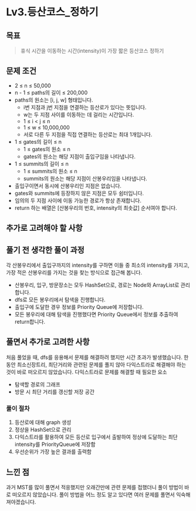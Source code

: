 # Lv3.등산코스_정하기

## 목표
> 휴식 시간을 이동하는 시간(intensity)이 가장 짧은 등산코스 정하기

## 문제 조건
* 2 ≤ n ≤ 50,000
* n - 1 ≤ paths의 길이 ≤ 200,000
* paths의 원소는 [i, j, w] 형태입니다.
  * i번 지점과 j번 지점을 연결하는 등산로가 있다는 뜻입니다.
  * w는 두 지점 사이를 이동하는 데 걸리는 시간입니다.
  * 1 ≤ i < j ≤ n
  * 1 ≤ w ≤ 10,000,000
  * 서로 다른 두 지점을 직접 연결하는 등산로는 최대 1개입니다.
* 1 ≤ gates의 길이 ≤ n
  * 1 ≤ gates의 원소 ≤ n
  * gates의 원소는 해당 지점이 출입구임을 나타냅니다.
* 1 ≤ summits의 길이 ≤ n
  * 1 ≤ summits의 원소 ≤ n
  * summits의 원소는 해당 지점이 산봉우리임을 나타냅니다.
* 출입구이면서 동시에 산봉우리인 지점은 없습니다.
* gates와 summits에 등장하지 않은 지점은 모두 쉼터입니다.
* 임의의 두 지점 사이에 이동 가능한 경로가 항상 존재합니다.
* return 하는 배열은 [산봉우리의 번호, intensity의 최솟값] 순서여야 합니다.

## 추가로 고려해야 할 사항

## 풀기 전 생각한 풀이 과정
각 산봉우리에서 출입구까지의 intensity를 구하면 이들 중 최소의 intensity를 가지고, 가장 적은 산봉우리를 가지는 것을 찾는 방식으로 접근해 봅니다.
* 산봉우리, 입구, 방문장소는 모두 HashSet으로, 경로는 Node와 ArrayList로 관리합니다.
* dfs로 모든 봉우리에서 탐색을 진행합니다.
* 출입구에 도달한 경우 정보를 Priority Queue에 저장합니다.
* 모든 봉우리에 대해 탐색을 진행했다면 Priority Queue에서 정보를 추출하여 return합니다.


## 풀면서 추가로 고려한 사항 
처음 풀었을 때, dfs를 응용해서 문제를 해결하려 했지만 시간 초과가 발생했습니다. 
한동안 최소신장트리, 최단거리와 관련된 문제를 풀지 않아 다익스트라로 해결해야 하는 것이 바로 떠오르지 않았습니다. 
다익스트라로 문제를 해결할 때 필요한 요소 

* 탐색할 경로의 그래프 
* 방문 시 최단 거리를 갱신할 저장 공간  

### 풀이 절차
1. 등산로에 대해 graph 생성 
2. 정상을 HashSet으로 관리 
3. 다익스트라를 활용하여 모든 등산로 입구에서 출발하여 정상에 도달하는 최단 intensity를 PriorityQueue에 저장함 
4. 우선순위가 가장 높은 결과를 출력함 
## 느낀 점 
과거 MST를 많이 풀면서 적응했지만 오래간만에 관련 문제를 접했더니 풀이 방법이 바로 떠오르지 않았습니다. 
풀이 방법을 어느 정도 알고 있다면 여러 문제를 풀면서 익숙해져야겠습니다.
